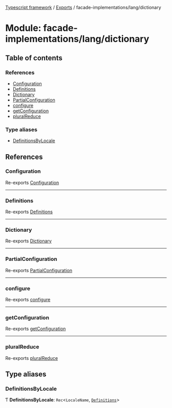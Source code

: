 [Typescript framework](../index.md) / [Exports](../modules.md) / facade-implementations/lang/dictionary

# Module: facade-implementations/lang/dictionary

## Table of contents

### References

- [Configuration](facade_implementations_lang_dictionary.md#configuration)
- [Definitions](facade_implementations_lang_dictionary.md#definitions)
- [Dictionary](facade_implementations_lang_dictionary.md#dictionary)
- [PartialConfiguration](facade_implementations_lang_dictionary.md#partialconfiguration)
- [configure](facade_implementations_lang_dictionary.md#configure)
- [getConfiguration](facade_implementations_lang_dictionary.md#getconfiguration)
- [pluralReduce](facade_implementations_lang_dictionary.md#pluralreduce)

### Type aliases

- [DefinitionsByLocale](facade_implementations_lang_dictionary.md#definitionsbylocale)

## References

### Configuration

Re-exports [Configuration](../interfaces/facade_implementations_lang_dictionary_core.Configuration.md)

___

### Definitions

Re-exports [Definitions](../classes/facade_implementations_lang_dictionary_Definitions.Definitions.md)

___

### Dictionary

Re-exports [Dictionary](../classes/facade_implementations_lang_dictionary_Dictionary.Dictionary.md)

___

### PartialConfiguration

Re-exports [PartialConfiguration](../interfaces/facade_implementations_lang_dictionary_core.PartialConfiguration.md)

___

### configure

Re-exports [configure](facade_implementations_lang_dictionary_core.md#configure)

___

### getConfiguration

Re-exports [getConfiguration](facade_implementations_lang_dictionary_core.md#getconfiguration)

___

### pluralReduce

Re-exports [pluralReduce](facade_implementations_lang_dictionary_core.md#pluralreduce)

## Type aliases

### DefinitionsByLocale

Ƭ **DefinitionsByLocale**: `Rec`<`LocaleName`, [`Definitions`](../classes/facade_implementations_lang_dictionary_Definitions.Definitions.md)\>
